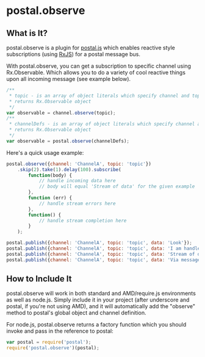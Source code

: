 # postal.observe

## What is It?
postal.observe is a plugin for [postal.js](https://github.com/ifandelse/postal.js) which enables reactive style subscriptions (using [RxJS](https://github.com/Reactive-Extensions/RxJS)) for a postal message bus.

With postal.observe, you can get a subscription to specific channel using Rx.Observable. Which allows you to do a variety of cool reactive things upon all incoming message (see example below).

```javascript
/**
 * topic - is an array of object literals which specify channel and topic, same as you'd use when doing channel.subsribe()
 * returns Rx.Observable object
 */
var observable = channel.observe(topic);
/**
 * channelDefs - is an array of object literals which specify channel and topic, same as you'd use when doing postal.subsribe()
 * returns Rx.Observable object
 */
var observable = postal.observe(channelDefs);
```

Here's a quick usage example:

```javascript
postal.observe({channel: 'ChannelA', topic: 'topic'})
    .skip(2).take(1).delay(100).subscribe(
        function(body) {
            // handle incoming data here
            // body will equal 'Stream of data' for the given example
        },
        function (err) {
            // handle stream errors here
        },
        function() {
            // handle stream completion here
        }
    );

postal.publish({channel: 'ChannelA', topic: 'topic', data: 'Look'});
postal.publish({channel: 'ChannelA', topic: 'topic', data: 'I am handled as a reactive'});
postal.publish({channel: 'ChannelA', topic: 'topic', data: 'Stream of data'});
postal.publish({channel: 'ChannelA', topic: 'topic', data: 'Via message bus!'});
```

## How to Include It
postal.observe will work in both standard and AMD/require.js environments as well as node.js.
Simply include it in your project (after underscore and postal, if you're not using AMD), and it will automatically add the "observe" method to postal's global object and channel definition.

For node.js, postal.observe returns a factory function which you should invoke and pass in the reference to postal:

```javascript
var postal = require('postal');
require('postal.observe')(postal);
```
